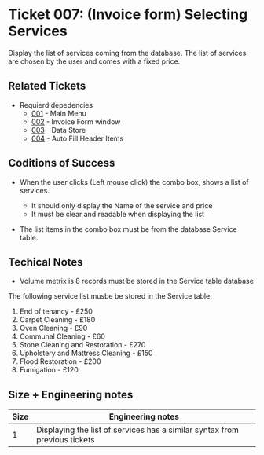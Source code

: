 Ticket 007:  (Invoice form) Selecting Services
=======================
Display the list of services coming from the database.
The list of services are chosen by the user and comes with a fixed price.

Related Tickets
---------------

* Requierd depedencies
    * [001](./001.md) - Main Menu
    * [002](./002.md) - Invoice Form window
    * [003](./003.md) - Data Store
    * [004](./004.md) - Auto Fill Header Items


Coditions of Success
--------------------
* When the user clicks (Left mouse click) the combo box, shows a list of services.
    * It should only display the Name of the service and price
    * It must be clear and readable when displaying the list

* The list items in the combo box must be from the database Service table.

Techical Notes
--------------
* Volume metrix is 8 records must be stored in the Service table database

The following service list musbe be stored in the Service table:
1. End of tenancy - £250
2. Carpet Cleaning - £180
3. Oven Cleaning - £90
4. Communal Cleaning - £60
5. Stone Cleaning and Restoration - £270
6. Upholstery and Mattress Cleaning - £150
7. Flood Restoration - £200
8. Fumigation - £120

Size + Engineering notes
----------------------
| Size | Engineering notes | 
| -------- | -------- |
|  1  | Displaying the list of services has a similar syntax from previous tickets | 
